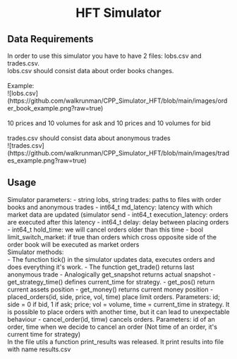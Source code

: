 <h1 align="center">HFT Simulator</a>
<h2 align="left">Data Requirements</h2>
In order to use this simulator you have to have 2 files: lobs.csv and trades.csv. <br>
lobs.csv should consist data about order books changes. <br>
<br>
Example: <br>
![lobs.csv](https://github.com/walkrunman/CPP_Simulator_HFT/blob/main/images/order_book_example.png?raw=true) 
<br>
<br>
10 prices and 10 volumes for ask and 10 prices and 10 volumes for bid <br>
<br>
trades.csv should consist data about anonymous trades 
<br>
![trades.csv](https://github.com/walkrunman/CPP_Simulator_HFT/blob/main/images/trades_example.png?raw=true) 
<br>
<h2 align="left">Usage</h2>
Simulator parameters:
- string lobs, string trades:   paths to files with order books and anonymous trades
- int64_t md_latency:           latency with which market data are updated (simulator send
- int64_t execution_latency:    orders are executed after this latency
- int64_t delay:                delay between placing orders
- int64_t hold_time:            we will cancel orders older than this time
- bool limit_switch_market:     if true than orders which cross opposite side of the order book will be executed as market orders
<br>
Simulator methods:
<br>
- The function tick() in the simulator updates data, executes orders and does everything it's work.
- The function get_trade() returns last anonymous trade
- Analogically get_snapshot returns actual snapshot
- get_strategy_time() defines current_time for strategy.
- get_pos() return current assets position
- get_money() returns current money position
- placed_orders(id, side, price, vol, time) place limit orders. Parameters: id; side = 0 if bid, 1 if ask; price; vol = volume, time = current_time in strategy. It is possible to place orders with another time, but it can lead to unexpectable behaviour
- cancel_order(id, timw) cancels orders. Parameters: id of an order, time when we decide to cancel an order (Not time of an order, it's current time for strategy)
<br>
In the file utils a function print_results was released. It print results into file with name results.csv
